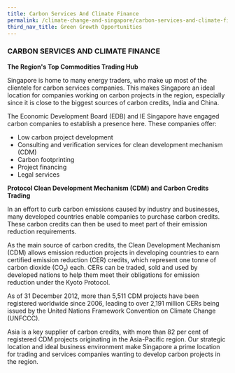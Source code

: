 ```yaml
---
title: Carbon Services And Climate Finance
permalink: /climate-change-and-singapore/carbon-services-and-climate-finance/
third_nav_title: Green Growth Opportunities
---
```


### CARBON SERVICES AND CLIMATE FINANCE

**The Region's Top Commodities Trading Hub**

Singapore is home to many energy traders, who make up most of the clientele for carbon services companies. This makes Singapore an ideal location for companies working on carbon projects in the region, especially since it is close to the biggest sources of carbon credits, India and China.

The Economic Development Board (EDB) and IE Singapore have engaged carbon companies to establish a presence here. These companies offer:

* Low carbon project development
* Consulting and verification services for clean development mechanism (CDM)
* Carbon footprinting
* Project financing
* Legal services

**Protocol Clean Development Mechanism (CDM) and Carbon Credits Trading**

In an effort to curb carbon emissions caused by industry and businesses, many developed countries enable companies to purchase carbon credits. These carbon credits can then be used to meet part of their emission reduction requirements.

As the main source of carbon credits, the Clean Development Mechanism (CDM) allows emission reduction projects in developing countries to earn certified emission reduction (CER) credits, which represent one tonne of carbon dioxide (CO₂) each. CERs can be traded, sold and used by developed nations to help them meet their obligations for emission reduction under the Kyoto Protocol.

As of 31 December 2012, more than 5,511 CDM projects have been registered worldwide since 2006, leading to over 2,191 million CERs being issued by the United Nations Framework Convention on Climate Change (UNFCCC).

Asia is a key supplier of carbon credits, with more than 82 per cent of registered CDM projects originating in the Asia-Pacific region. Our strategic location and ideal business environment make Singapore a prime location for trading and services companies wanting to develop carbon projects in the region.